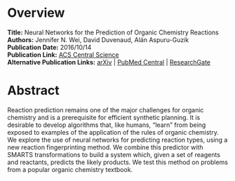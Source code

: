 # Overview
**Title:** Neural Networks for the Prediction of Organic Chemistry Reactions<br>
**Authors:** Jennifer N. Wei, David Duvenaud, Alán Aspuru-Guzik<br>
**Publication Date:** 2016/10/14<br>
**Publication Link:** [ACS Central Science](https://pubs.acs.org/doi/full/10.1021/acscentsci.6b00219)<br>
**Alternative Publication Links:** [arXiv](https://arxiv.org/abs/1608.06296) |
[PubMed Central](https://www.ncbi.nlm.nih.gov/pmc/articles/PMC5084081) |
[ResearchGate](https://www.researchgate.net/publication/306397812_Neural_networks_for_the_prediction_organic_chemistry_reactions)


# Abstract
Reaction prediction remains one of the major challenges for organic chemistry and is a prerequisite for efficient
synthetic planning. It is desirable to develop algorithms that, like humans, “learn” from being exposed to examples of
the application of the rules of organic chemistry. We explore the use of neural networks for predicting reaction types,
using a new reaction fingerprinting method. We combine this predictor with SMARTS transformations to build a system
which, given a set of reagents and reactants, predicts the likely products. We test this method on problems from a
popular organic chemistry textbook.
